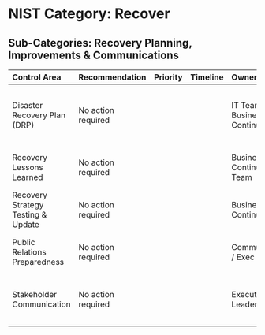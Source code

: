 # **NIST Category: Recover**

## **Sub-Categories: Recovery Planning, Improvements & Communications**

| Control Area                       | Recommendation     | Priority   | Timeline   | Owner                         | Notes                                                             |
|:-----------------------------------|:-------------------|:-----------|:-----------|:------------------------------|:------------------------------------------------------------------|
| Disaster Recovery Plan (DRP)       | No action required |            |            | IT Team / Business Continuity | DRP is in place and tested; SaaS architecture improves resilience |
| Recovery Lessons Learned           | No action required |            |            | Business Continuity / IR Team | DRP already incorporates lessons learned                          |
| Recovery Strategy Testing & Update | No action required |            |            | Business Continuity Team      | Testing and updates are in place                                  |
| Public Relations Preparedness      | No action required |            |            | Communications / Exec Team    | Crisis communication is integrated into DRP                       |
| Stakeholder Communication          | No action required |            |            | Executive / DR Leadership     | Escalation paths and stakeholder communication defined            |

